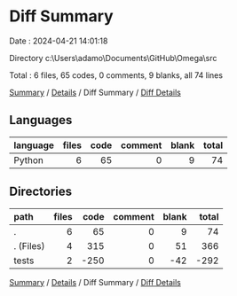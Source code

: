# Diff Summary

Date : 2024-04-21 14:01:18

Directory c:\\Users\\adamo\\Documents\\GitHub\\Omega\\src

Total : 6 files,  65 codes, 0 comments, 9 blanks, all 74 lines

[Summary](results.md) / [Details](details.md) / Diff Summary / [Diff Details](diff-details.md)

## Languages
| language | files | code | comment | blank | total |
| :--- | ---: | ---: | ---: | ---: | ---: |
| Python | 6 | 65 | 0 | 9 | 74 |

## Directories
| path | files | code | comment | blank | total |
| :--- | ---: | ---: | ---: | ---: | ---: |
| . | 6 | 65 | 0 | 9 | 74 |
| . (Files) | 4 | 315 | 0 | 51 | 366 |
| tests | 2 | -250 | 0 | -42 | -292 |

[Summary](results.md) / [Details](details.md) / Diff Summary / [Diff Details](diff-details.md)